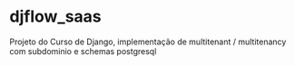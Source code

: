 # djflow_saas
Projeto do Curso de Django, implementação de multitenant / multitenancy com subdominio e schemas postgresql
